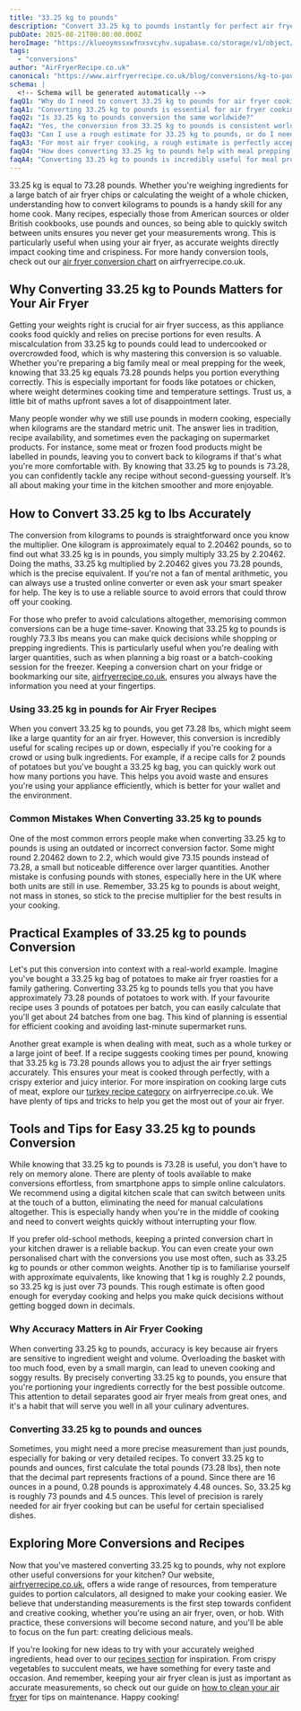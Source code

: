```yaml
---
title: "33.25 kg to pounds"
description: "Convert 33.25 kg to pounds instantly for perfect air fryer portions. Get easy weight conversions and cooking tips for better results every time."
pubDate: 2025-08-21T00:00:00.000Z
heroImage: "https://klueoymssxwfnxsvcyhv.supabase.co/storage/v1/object/public/Shmucket/33-25-kg-to-pounds.webp"
tags:
  - "conversions"
author: "AirFryerRecipe.co.uk"
canonical: "https://www.airfryerrecipe.co.uk/blog/conversions/kg-to-pounds/33-25-kg-to-pounds"
schema: |
  <!-- Schema will be generated automatically -->
faqQ1: "Why do I need to convert 33.25 kg to pounds for air fryer cooking?"
faqA1: "Converting 33.25 kg to pounds is essential for air fryer cooking because many recipes, especially those from the US or older UK sources, use imperial measurements. Accurate weight ensures proper portioning, which directly affects cooking time and crispiness. Overloading your air fryer basket can lead to uneven results, so knowing that 33.25 kg equals 73.28 pounds helps you avoid this common mistake."
faqQ2: "Is 33.25 kg to pounds conversion the same worldwide?"
faqA2: "Yes, the conversion from 33.25 kg to pounds is consistent worldwide because kilograms and pounds are standardised units of mass. One kilogram always equals approximately 2.20462 pounds, so 33.25 kg will always be 73.28 pounds regardless of where you are. This makes it a reliable conversion for international recipes or when using imported kitchen scales."
faqQ3: "Can I use a rough estimate for 33.25 kg to pounds, or do I need to be precise?"
faqA3: "For most air fryer cooking, a rough estimate is perfectly acceptable. Rounding 33.25 kg to 73 pounds (using 2.2 as a multiplier) is usually close enough for portioning ingredients like vegetables or meat. However, for baking or very precise recipes, it's best to use the exact conversion of 73.28 pounds to ensure perfect results. Your air fryer will thank you for the accuracy."
faqQ4: "How does converting 33.25 kg to pounds help with meal prepping?"
faqA4: "Converting 33.25 kg to pounds is incredibly useful for meal prepping because it allows you to divide large quantities into manageable portions. Knowing that 33.25 kg equals 73.28 pounds helps you plan how many meals you can prepare from a bulk purchase, reducing waste and saving money. This is especially handy for freezing individual portions ready for the air fryer, making weeknight dinners quick and easy."
---
```

<p>33.25 kg is equal to 73.28 pounds. Whether you're weighing ingredients for a large batch of air fryer chips or calculating the weight of a whole chicken, understanding how to convert kilograms to pounds is a handy skill for any home cook. Many recipes, especially those from American sources or older British cookbooks, use pounds and ounces, so being able to quickly switch between units ensures you never get your measurements wrong. This is particularly useful when using your air fryer, as accurate weights directly impact cooking time and crispiness. For more handy conversion tools, check out our <a href="https://www.airfryerrecipe.co.uk/air-fryer-conversion-chart">air fryer conversion chart</a> on airfryerrecipe.co.uk.</p>

<h2>Why Converting 33.25 kg to Pounds Matters for Your Air Fryer</h2>
<p>Getting your weights right is crucial for air fryer success, as this appliance cooks food quickly and relies on precise portions for even results. A miscalculation from 33.25 kg to pounds could lead to undercooked or overcrowded food, which is why mastering this conversion is so valuable. Whether you're preparing a big family meal or meal prepping for the week, knowing that 33.25 kg equals 73.28 pounds helps you portion everything correctly. This is especially important for foods like potatoes or chicken, where weight determines cooking time and temperature settings. Trust us, a little bit of maths upfront saves a lot of disappointment later.</p>

<p>Many people wonder why we still use pounds in modern cooking, especially when kilograms are the standard metric unit. The answer lies in tradition, recipe availability, and sometimes even the packaging on supermarket products. For instance, some meat or frozen food products might be labelled in pounds, leaving you to convert back to kilograms if that's what you're more comfortable with. By knowing that 33.25 kg to pounds is 73.28, you can confidently tackle any recipe without second-guessing yourself. It’s all about making your time in the kitchen smoother and more enjoyable.</p>

<h2>How to Convert 33.25 kg to lbs Accurately</h2>
<p>The conversion from kilograms to pounds is straightforward once you know the multiplier. One kilogram is approximately equal to 2.20462 pounds, so to find out what 33.25 kg is in pounds, you simply multiply 33.25 by 2.20462. Doing the maths, 33.25 kg multiplied by 2.20462 gives you 73.28 pounds, which is the precise equivalent. If you're not a fan of mental arithmetic, you can always use a trusted online converter or even ask your smart speaker for help. The key is to use a reliable source to avoid errors that could throw off your cooking.</p>

<p>For those who prefer to avoid calculations altogether, memorising common conversions can be a huge time-saver. Knowing that 33.25 kg to pounds is roughly 73.3 lbs means you can make quick decisions while shopping or prepping ingredients. This is particularly useful when you're dealing with larger quantities, such as when planning a big roast or a batch-cooking session for the freezer. Keeping a conversion chart on your fridge or bookmarking our site, <a href="https://www.airfryerrecipe.co.uk">airfryerrecipe.co.uk</a>, ensures you always have the information you need at your fingertips.</p>

<h3>Using 33.25 kg in pounds for Air Fryer Recipes</h3>
<p>When you convert 33.25 kg to pounds, you get 73.28 lbs, which might seem like a large quantity for an air fryer. However, this conversion is incredibly useful for scaling recipes up or down, especially if you're cooking for a crowd or using bulk ingredients. For example, if a recipe calls for 2 pounds of potatoes but you've bought a 33.25 kg bag, you can quickly work out how many portions you have. This helps you avoid waste and ensures you're using your appliance efficiently, which is better for your wallet and the environment.</p>

<h3>Common Mistakes When Converting 33.25 kg to pounds</h3>
<p>One of the most common errors people make when converting 33.25 kg to pounds is using an outdated or incorrect conversion factor. Some might round 2.20462 down to 2.2, which would give 73.15 pounds instead of 73.28, a small but noticeable difference over larger quantities. Another mistake is confusing pounds with stones, especially here in the UK where both units are still in use. Remember, 33.25 kg to pounds is about weight, not mass in stones, so stick to the precise multiplier for the best results in your cooking.</p>

<h2>Practical Examples of 33.25 kg to pounds Conversion</h2>
<p>Let's put this conversion into context with a real-world example. Imagine you've bought a 33.25 kg bag of potatoes to make air fryer roasties for a family gathering. Converting 33.25 kg to pounds tells you that you have approximately 73.28 pounds of potatoes to work with. If your favourite recipe uses 3 pounds of potatoes per batch, you can easily calculate that you'll get about 24 batches from one bag. This kind of planning is essential for efficient cooking and avoiding last-minute supermarket runs.</p>

<p>Another great example is when dealing with meat, such as a whole turkey or a large joint of beef. If a recipe suggests cooking times per pound, knowing that 33.25 kg is 73.28 pounds allows you to adjust the air fryer settings accurately. This ensures your meat is cooked through perfectly, with a crispy exterior and juicy interior. For more inspiration on cooking large cuts of meat, explore our <a href="https://www.airfryerrecipe.co.uk/recipe-category/turkey">turkey recipe category</a> on airfryerrecipe.co.uk. We have plenty of tips and tricks to help you get the most out of your air fryer.</p>

<h2>Tools and Tips for Easy 33.25 kg to pounds Conversion</h2>
<p>While knowing that 33.25 kg to pounds is 73.28 is useful, you don't have to rely on memory alone. There are plenty of tools available to make conversions effortless, from smartphone apps to simple online calculators. We recommend using a digital kitchen scale that can switch between units at the touch of a button, eliminating the need for manual calculations altogether. This is especially handy when you're in the middle of cooking and need to convert weights quickly without interrupting your flow.</p>

<p>If you prefer old-school methods, keeping a printed conversion chart in your kitchen drawer is a reliable backup. You can even create your own personalised chart with the conversions you use most often, such as 33.25 kg to pounds or other common weights. Another tip is to familiarise yourself with approximate equivalents, like knowing that 1 kg is roughly 2.2 pounds, so 33.25 kg is just over 73 pounds. This rough estimate is often good enough for everyday cooking and helps you make quick decisions without getting bogged down in decimals.</p>

<h3>Why Accuracy Matters in Air Fryer Cooking</h3>
<p>When converting 33.25 kg to pounds, accuracy is key because air fryers are sensitive to ingredient weight and volume. Overloading the basket with too much food, even by a small margin, can lead to uneven cooking and soggy results. By precisely converting 33.25 kg to pounds, you ensure that you're portioning your ingredients correctly for the best possible outcome. This attention to detail separates good air fryer meals from great ones, and it's a habit that will serve you well in all your culinary adventures.</p>

<h3>Converting 33.25 kg to pounds and ounces</h3>
<p>Sometimes, you might need a more precise measurement than just pounds, especially for baking or very detailed recipes. To convert 33.25 kg to pounds and ounces, first calculate the total pounds (73.28 lbs), then note that the decimal part represents fractions of a pound. Since there are 16 ounces in a pound, 0.28 pounds is approximately 4.48 ounces. So, 33.25 kg is roughly 73 pounds and 4.5 ounces. This level of precision is rarely needed for air fryer cooking but can be useful for certain specialised dishes.</p>

<h2>Exploring More Conversions and Recipes</h2>
<p>Now that you've mastered converting 33.25 kg to pounds, why not explore other useful conversions for your kitchen? Our website, <a href="https://www.airfryerrecipe.co.uk">airfryerrecipe.co.uk</a>, offers a wide range of resources, from temperature guides to portion calculators, all designed to make your cooking easier. We believe that understanding measurements is the first step towards confident and creative cooking, whether you're using an air fryer, oven, or hob. With practice, these conversions will become second nature, and you'll be able to focus on the fun part: creating delicious meals.</p>

<p>If you're looking for new ideas to try with your accurately weighed ingredients, head over to our <a href="https://www.airfryerrecipe.co.uk/recipes">recipes section</a> for inspiration. From crispy vegetables to succulent meats, we have something for every taste and occasion. And remember, keeping your air fryer clean is just as important as accurate measurements, so check out our guide on <a href="https://www.airfryerrecipe.co.uk/air-fryer-cleaner">how to clean your air fryer</a> for tips on maintenance. Happy cooking!</p>
